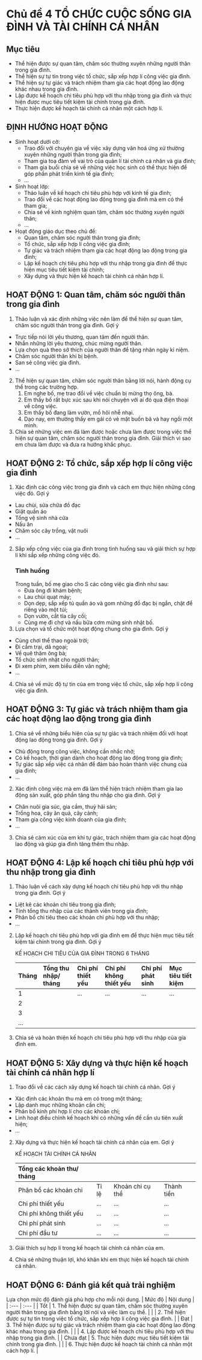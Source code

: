 # Chủ đề 4 TỔ CHỨC CUỘC SỐNG GIA ĐÌNH VÀ TÀI CHÍNH CÁ NHÂN

## Mục tiêu
- Thể hiện được sự quan tâm, chăm sóc thường xuyên những người thân trong gia đình.
- Thể hiện sự tự tin trong việc tổ chức, sắp xếp hợp lí công việc gia đình.
- Thể hiện sự tự giác và trách nhiệm tham gia các hoạt động lao động khác nhau trong gia đình.
- Lập được kế hoạch chi tiêu phù hợp với thu nhập trong gia đình và thực hiện được mục tiêu tiết kiệm tài chính trong gia đình.
- Thực hiện được kế hoạch tài chính cá nhân một cách hợp lí.

## ĐỊNH HƯỚNG HOẠT ĐỘNG
- Sinh hoạt dưới cờ:
  - Trao đổi với chuyên gia về việc xây dựng văn hoá ứng xử thường xuyên những người thân trong gia đình;
  - Tham gia toạ đàm về vai trò của quản lí tài chính cá nhân và gia đình;
  - Tham gia buổi chia sẻ về những việc học sinh có thể thực hiện để góp phần phát triển kinh tế gia đình;
  - ...
- Sinh hoạt lớp:
  - Thảo luận về kế hoạch chi tiêu phù hợp với kinh tế gia đình;
  - Trao đổi về các hoạt động lao động trong gia đình mà em có thể tham gia;
  - Chia sẻ về kinh nghiệm quan tâm, chăm sóc thường xuyên người thân;
  - ...
- Hoạt động giáo dục theo chủ đề:
  - Quan tâm, chăm sóc người thân trong gia đình;
  - Tổ chức, sắp xếp hợp lí công việc gia đình;
  - Tự giác và trách nhiệm tham gia các hoạt động lao động trong gia đình;
  - Lập kế hoạch chi tiêu phù hợp với thu nhập trong gia đình để thực hiện mục tiêu tiết kiệm tài chính;
  - Xây dựng và thực hiện kế hoạch tài chính cá nhân hợp lí.

## HOẠT ĐỘNG 1: Quan tâm, chăm sóc người thân trong gia đình
1. Thảo luận và xác định những việc nên làm để thể hiện sự quan tâm, chăm sóc người thân trong gia đình.
  Gợi ý
  - Trực tiếp nói lời yêu thương, quan tâm đến người thân.
  - Nhắn những lời yêu thương, chúc mừng người thân.
  - Lựa chọn quà theo sở thích của người thân để tặng nhân ngày kỉ niệm.
  - Chăm sóc người thân khi bị bệnh.
  - San sẻ công việc gia đình.
  - ...
2. Thể hiện sự quan tâm, chăm sóc người thân bằng lời nói, hành động cụ thể trong các trường hợp.
    1. Em nghe bố, mẹ trao đổi về việc chuẩn bị mừng thọ ông, bà.
    2. Em thấy bố rất bực xúc sau khi nói chuyện với ai đó qua điện thoại về công việc.
    3. Em thấy bố đang làm vườn, mồ hôi nhễ nhại.
    4. Dạo nay, em thường thấy em gái có vẻ mặt buồn bã và hay ngồi một mình.
3. Chia sẻ những việc em đã làm được hoặc chưa làm được trong việc thể hiện sự quan tâm, chăm sóc người thân trong gia đình. Giải thích vì sao em chưa làm được và đưa ra hướng khắc phục.

## HOẠT ĐỘNG 2: Tổ chức, sắp xếp hợp lí công việc gia đình
1. Xác định các công việc trong gia đình và cách em thực hiện những công việc đó.
  Gợi ý
  - Lau chùi, sửa chữa đồ đạc
  - Giặt quần áo
  - Tổng vệ sinh nhà cửa
  - Nấu ăn
  - Chăm sóc cây trồng, vật nuôi
  - ...
2. Sắp xếp công việc của gia đình trong tình huống sau và giải thích sự hợp lí khi sắp xếp những công việc đó.
    ### Tình huống
    Trong tuần, bố mẹ giao cho S các công việc gia đình như sau:
    - Đưa ông đi khám bệnh;
    - Lau chùi quạt máy;
    - Dọn dẹp, sắp xếp tủ quần áo và gom những đồ đạc bị ngắn, chật để riêng vào một túi;
    - Dọn vườn, cắt tỉa cây cối;
    - Cùng mẹ đi chợ và nấu bữa cơm mừng sinh nhật bố.
3. Lựa chọn và tổ chức một hoạt động chung cho gia đình.
  Gợi ý
  - Cùng chơi thể thao ngoài trời;
  - Đi cắm trại, dã ngoại;
  - Về quê thăm ông bà;
  - Tổ chức sinh nhật cho người thân;
  - Đi xem phim, xem biểu diễn văn nghệ;
  - ...
4. Chia sẻ về mức độ tự tin của em trong việc tổ chức, sắp xếp hợp lí công việc gia đình.

## HOẠT ĐỘNG 3: Tự giác và trách nhiệm tham gia các hoạt động lao động trong gia đình
1. Chia sẻ về những biểu hiện của sự tự giác và trách nhiệm đối với hoạt động lao động trong gia đình.
  Gợi ý
  - Chủ động trong công việc, không cần nhắc nhở;
  - Có kế hoạch, thời gian dành cho hoạt động lao động trong gia đình;
  - Tự giác sắp xếp việc cá nhân để đảm bảo hoàn thành việc chung của gia đình;
  - ...
2. Xác định công việc mà em đã làm thể hiện trách nhiệm tham gia lao động sản xuất, góp phần tăng thu nhập cho gia đình.
  Gợi ý
  - Chăn nuôi gia súc, gia cầm, thuỷ hải sản;
  - Trồng hoa, cây ăn quả, cây cảnh;
  - Tham gia công việc kinh doanh của gia đình;
  - ...
3. Chia sẻ cảm xúc của em khi tự giác, trách nhiệm tham gia các hoạt động lao động và giúp gia đình tăng thêm thu nhập.

## HOẠT ĐỘNG 4: Lập kế hoạch chi tiêu phù hợp với thu nhập trong gia đình
1. Thảo luận về cách xây dựng kế hoạch chi tiêu phù hợp với thu nhập trong gia đình.
  Gợi ý
  - Liệt kê các khoản chi tiêu trong gia đình;
  - Tính tổng thu nhập của các thành viên trong gia đình;
  - Phân bổ chi tiêu theo các khoản chi phù hợp với thu nhập;
  - ...
2. Lập kế hoạch chi tiêu phù hợp với gia đình em để thực hiện mục tiêu tiết kiệm tài chính trong gia đình.
  Gợi ý
  
    KẾ HOẠCH CHI TIÊU CỦA GIA ĐÌNH TRONG 6 THÁNG

    | Tháng | Tổng thu nhập/ tháng | Chi phí thiết yếu | Chi phí không thiết yếu | Chi phí phát sinh | Mục tiêu tiết kiệm |
    | :--- | :--- | :--- | :--- | :--- | :--- |
    | 1 | | ... | ... | ... | ... |
    | 2 | | | | | |
    | 3 | | | | | |
    | ... | | | | | |
3. Chia sẻ và hoàn thiện kế hoạch chi tiêu phù hợp với thu nhập của gia đình em.

## HOẠT ĐỘNG 5: Xây dựng và thực hiện kế hoạch tài chính cá nhân hợp lí
1. Trao đổi về các cách xây dựng kế hoạch tài chính cá nhân.
  Gợi ý
  - Xác định các khoản thu mà em có trong một tháng;
  - Lập danh mục những khoản cần chi;
  - Phân bổ kinh phí hợp lí cho các khoản chi;
  - Linh hoạt điều chỉnh kế hoạch khi có những vấn đề cần ưu tiên xuất hiện;
  - ...
2. Xây dựng và thực hiện kế hoạch tài chính cá nhân của em.
  Gợi ý
  
    KẾ HOẠCH TÀI CHÍNH CÁ NHÂN
    
    | Tổng các khoản thu/ tháng | | | |
    | :--- | :--- | :--- | :--- |
    | Phân bổ các khoản chi | Tỉ lệ | Khoản chi cụ thể | Thành tiền |
    | Chi phí thiết yếu | ... | ... | ... |
    | Chi phí không thiết yếu | ... | ... | ... |
    | Chi phí phát sinh | ... | ... | ... |
    | Chi phí đầu tư | ... | ... | ... |
3. Giải thích sự hợp lí trong kế hoạch tài chính cá nhân của em.
4. Chia sẻ những thuận lợi, khó khăn khi em thực hiện kế hoạch tài chính cá nhân.

## HOẠT ĐỘNG 6: Đánh giá kết quả trải nghiệm
Lựa chọn mức độ đánh giá phù hợp cho mỗi nội dung.
| Mức độ | Nội dung |
| :--- | :--- |
| Tốt | 1. Thể hiện được sự quan tâm, chăm sóc thường xuyên người thân trong gia đình bằng lời nói và việc làm cụ thể. |
|   | 2. Thể hiện được sự tự tin trong việc tổ chức, sắp xếp hợp lí công việc gia đình. |
| Đạt | 3. Thể hiện được sự tự giác và trách nhiệm tham gia các hoạt động lao động khác nhau trong gia đình. |
|   | 4. Lập được kế hoạch chi tiêu phù hợp với thu nhập trong gia đình. |
| Chưa đạt | 5. Thực hiện được mục tiêu tiết kiệm tài chính trong gia đình. |
|   | 6. Thực hiện được kế hoạch tài chính cá nhân một cách hợp lí. |
